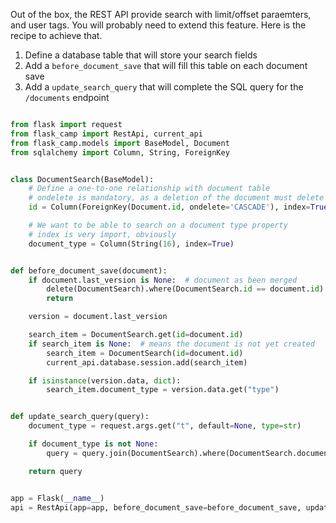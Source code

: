 Out of the box, the REST API provide search with limit/offset paraemters, and user tags. You will probably need to extend this feature. Here is the recipe to achieve that.

1. Define a database table that will store your search fields
2. Add a `before_document_save` that will fill this table on each document save
3. Add a `update_search_query` that will complete the SQL query for the `/documents` endpoint


```python

from flask import request
from flask_camp import RestApi, current_api
from flask_camp.models import BaseModel, Document
from sqlalchemy import Column, String, ForeignKey


class DocumentSearch(BaseModel):
    # Define a one-to-one relationship with document table
    # ondelete is mandatory, as a deletion of the document must delete the search item
    id = Column(ForeignKey(Document.id, ondelete='CASCADE'), index=True, nullable=True, primary_key=True)

    # We want to be able to search on a document type property
    # index is very import, obviously
    document_type = Column(String(16), index=True)


def before_document_save(document):
    if document.last_version is None:  # document as been merged
        delete(DocumentSearch).where(DocumentSearch.id == document.id)
        return

    version = document.last_version

    search_item = DocumentSearch.get(id=document.id)
    if search_item is None:  # means the document is not yet created
        search_item = DocumentSearch(id=document.id)
        current_api.database.session.add(search_item)

    if isinstance(version.data, dict):
        search_item.document_type = version.data.get("type")


def update_search_query(query):
    document_type = request.args.get("t", default=None, type=str)

    if document_type is not None:
        query = query.join(DocumentSearch).where(DocumentSearch.document_type == document_type)

    return query


app = Flask(__name__)
api = RestApi(app=app, before_document_save=before_document_save, update_search_query=update_search_query)
```
